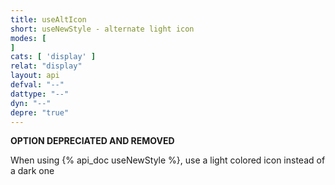 ```yaml
---
title: useAltIcon
short: useNewStyle - alternate light icon
modes: [
]
cats: [ 'display' ]
relat: "display"
layout: api
defval: "--"
dattype: "--"
dyn: "--"
depre: "true"
---
```


**OPTION DEPRECIATED AND REMOVED**

When using {% api_doc useNewStyle %}, use a light colored icon instead of a dark one
